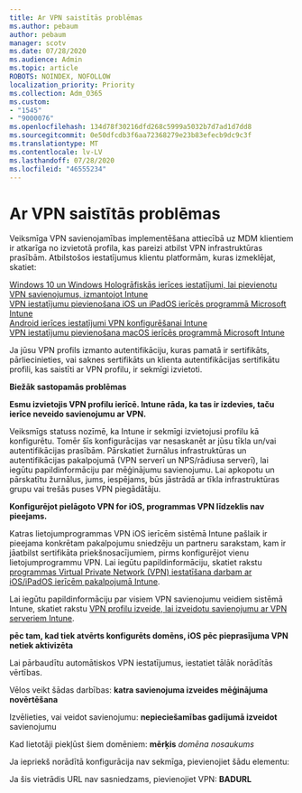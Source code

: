 ```yaml
---
title: Ar VPN saistītās problēmas
ms.author: pebaum
author: pebaum
manager: scotv
ms.date: 07/28/2020
ms.audience: Admin
ms.topic: article
ROBOTS: NOINDEX, NOFOLLOW
localization_priority: Priority
ms.collection: Adm_O365
ms.custom:
- "1545"
- "9000076"
ms.openlocfilehash: 134d78f30216dfd268c5999a5032b7d7ad1d7dd8
ms.sourcegitcommit: 0e50dfcdb3f6aa72368279e23b83efecb9dc9c3f
ms.translationtype: MT
ms.contentlocale: lv-LV
ms.lasthandoff: 07/28/2020
ms.locfileid: "46555234"
---
```

# <a name="vpn-related-issues"></a>Ar VPN saistītās problēmas

Veiksmīga VPN savienojamības implementēšana attiecībā uz MDM klientiem ir atkarīga no izvietotā profila, kas pareizi atbilst VPN infrastruktūras prasībām. Atbilstošos iestatījumus klientu platformām, kuras izmeklējat, skatiet: 

[Windows 10 un Windows Hologrāfiskās ierīces iestatījumi, lai pievienotu VPN savienojumus, izmantojot Intune](https://docs.microsoft.com/intune/vpn-settings-windows-10)  
[VPN iestatījumu pievienošana iOS un iPadOS ierīcēs programmā Microsoft Intune](https://docs.microsoft.com/intune/vpn-settings-ios)  
[Android ierīces iestatījumi VPN konfigurēšanai Intune](https://docs.microsoft.com/intune/vpn-settings-android)  
[VPN iestatījumu pievienošana macOS ierīcēs programmā Microsoft Intune](https://docs.microsoft.com/mem/intune/configuration/vpn-settings-macos)

Ja jūsu VPN profils izmanto autentifikāciju, kuras pamatā ir sertifikāts, pārliecinieties, vai saknes sertifikāts un klienta autentifikācijas sertifikātu profili, kas saistīti ar VPN profilu, ir sekmīgi izvietoti.

**Biežāk sastopamās problēmas**

**Esmu izvietojis VPN profilu ierīcē. Intune rāda, ka tas ir izdevies, taču ierīce neveido savienojumu ar VPN.**

Veiksmīgs statuss nozīmē, ka Intune ir sekmīgi izvietojusi profilu kā konfigurētu. Tomēr šīs konfigurācijas var nesaskanēt ar jūsu tīkla un/vai autentifikācijas prasībām. Pārskatiet žurnālus infrastruktūras un autentifikācijas pakalpojumā (VPN serverī un NPS/rādiusa serverī), lai iegūtu papildinformāciju par mēģinājumu savienojumu. Lai apkopotu un pārskatītu žurnālus, jums, iespējams, būs jāstrādā ar tīkla infrastruktūras grupu vai trešās puses VPN piegādātāju.

**Konfigurējot pielāgoto VPN for iOS, programmas VPN līdzeklis nav pieejams.**

Katras lietojumprogrammas VPN iOS ierīcēm sistēmā Intune pašlaik ir pieejama konkrētam pakalpojumu sniedzēju un partneru sarakstam, kam ir jāatbilst sertifikāta priekšnosacījumiem, pirms konfigurējot vienu lietojumprogrammu VPN. Lai iegūtu papildinformāciju, skatiet rakstu [programmas Virtual Private Network (VPN) iestatīšana darbam ar iOS/iPadOS ierīcēm pakalpojumā Intune](https://docs.microsoft.com/intune/vpn-setting-configure-per-app). 

Lai iegūtu papildinformāciju par visiem VPN savienojumu veidiem sistēmā Intune, skatiet rakstu [VPN profilu izveide, lai izveidotu savienojumu ar VPN serveriem Intune](https://docs.microsoft.com/intune/vpn-settings-configure).  

**pēc tam, kad tiek atvērts konfigurēts domēns, iOS pēc pieprasījuma VPN netiek aktivizēta**

Lai pārbaudītu automātiskos VPN iestatījumus, iestatiet tālāk norādītās vērtības.

Vēlos veikt šādas darbības: **katra savienojuma izveides mēģinājuma novērtēšana** 

Izvēlieties, vai veidot savienojumu: **nepieciešamības gadījumā izveidot** savienojumu

Kad lietotāji piekļūst šiem domēniem: **mērķis** *domēna nosaukums*

Ja iepriekš norādītā konfigurācija nav sekmīga, pievienojiet šādu elementu:

Ja šis vietrādis URL nav sasniedzams, pievienojiet VPN: **BADURL**